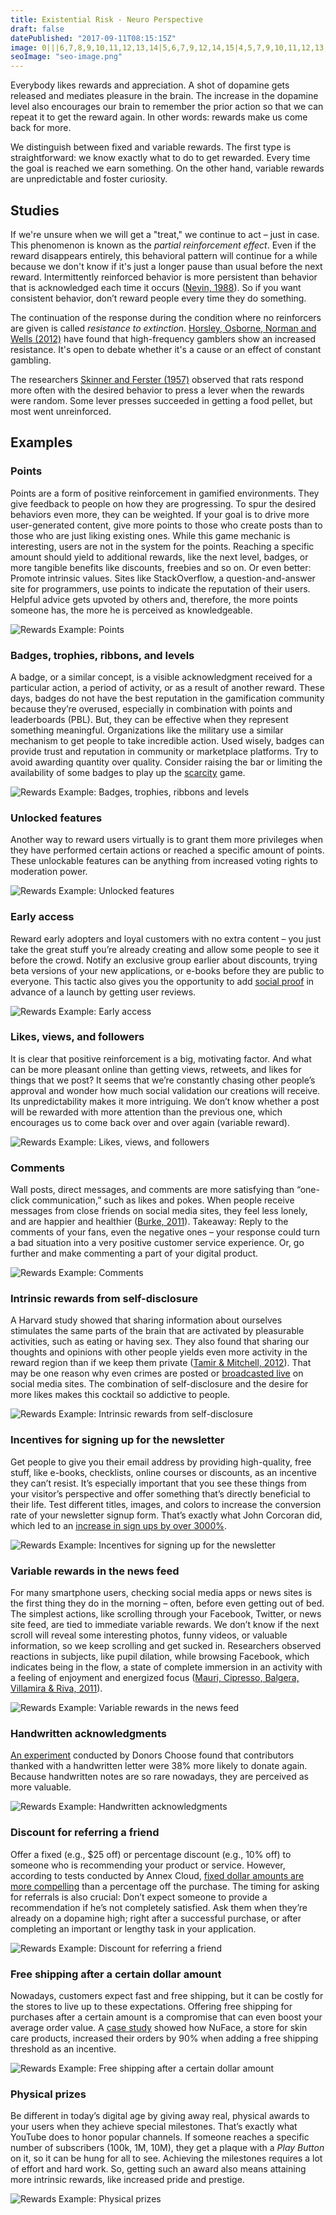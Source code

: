 ```yaml
---
title: Existential Risk - Neuro Perspective
draft: false
datePublished: "2017-09-11T08:15:15Z"
image: 0|||6,7,8,9,10,11,12,13,14|5,6,7,9,12,14,15|4,5,7,9,10,11,12,13,15,16,17|3,4,5,7,8,12,14,16,17,18|3,4,5,8,9,10,11,12,14,15,18,19|3,4,6,7,9,13,16,18,19|3,4,5,6,10,11,12,13,14,15,16,17,18,19|4,5,6,7,8,9,10,11,18,19|6,7,8,9,12,13,14,15,16,17,18,19|8,9,10,11,12,13,17,18|11,12,13,14,15,16,17|12,13,14|12,13,14|12,13
seoImage: "seo-image.png"
---
```


Everybody likes rewards and appreciation. A shot of dopamine gets released and mediates pleasure in the brain. The increase in the dopamine level also encourages our brain to remember the prior action so that we can repeat it to get the reward again. In other words: rewards make us come back for more.

We distinguish between fixed and variable rewards. The first type is straightforward: we know exactly what to do to get rewarded. Every time the goal is reached we earn something. On the other hand, variable rewards are unpredictable and foster curiosity.


## Studies

If we're unsure when we will get a "treat," we continue to act – just in case. This phenomenon is known as the *partial reinforcement effect*. Even if the reward disappears entirely, this behavioral pattern will continue for a while because we don't know if it's just a longer pause than usual before the next reward. Intermittently reinforced behavior is more persistent than behavior that is acknowledged each time it occurs ([Nevin, 1988](https://www.researchgate.net/publication/247408514_Behavioral_Momentum_and_the_Partial_Reinforcement_Effect)). So if you want consistent behavior, don’t reward people every time they do something.

The continuation of the response during the condition where no reinforcers are given is called *resistance to extinction*. [Horsley, Osborne, Norman and Wells (2012)](https://www.researchgate.net/publication/221774874_High-frequency_gamblers_show_increased_resistance_to_extinction_following_partial_reinforcement) have found that high-frequency gamblers show an increased resistance. It's open to debate whether it's a cause or an effect of constant gambling.

The researchers [Skinner and Ferster (1957)](https://books.google.ch/books?id=xctyCQAAQBAJ) observed that rats respond more often with the desired behavior to press a lever when the rewards were random. Some lever presses succeeded in getting a food pellet, but most went unreinforced.


## Examples


### Points
Points are a form of positive reinforcement in gamified environments. They give feedback to people on how they are progressing. To spur the desired behaviors even more, they can be weighted. If your goal is to drive more user-generated content, give more points to those who create posts than to those who are just liking existing ones. While this game mechanic is interesting, users are not in the system for the points. Reaching a specific amount should yield to additional rewards, like the next level, badges, or more tangible benefits like discounts, freebies and so on. Or even better: Promote intrinsic values. Sites like StackOverflow, a question-and-answer site for programmers, use points to indicate the reputation of their users. Helpful advice gets upvoted by others and, therefore, the more points someone has, the more he is perceived as knowledgeable.

![Rewards Example: Points](01-points.png)


### Badges, trophies, ribbons, and levels
A badge, or a similar concept, is a visible acknowledgment received for a particular action, a period of activity, or as a result of another reward. These days, badges do not have the best reputation in the gamification community because they’re overused, especially in combination with points and leaderboards (PBL). But, they can be effective when they represent something meaningful. Organizations like the military use a similar mechanism to get people to take incredible action. Used wisely, badges can provide trust and reputation in community or marketplace platforms. Try to avoid awarding quantity over quality. Consider raising the bar or limiting the availability of some badges to play up the [scarcity](/scarcity/) game.

![Rewards Example: Badges, trophies, ribbons and levels](02-badges.png)


### Unlocked features
Another way to reward users virtually is to grant them more privileges when they have performed certain actions or reached a specific amount of points. These unlockable features can be anything from increased voting rights to moderation power.

![Rewards Example: Unlocked features](03-unlock-features.png)


### Early access
Reward early adopters and loyal customers with no extra content – you just take the great stuff you’re already creating and allow some people to see it before the crowd. Notify an exclusive group earlier about discounts, trying beta versions of your new applications, or e-books before they are public to everyone. This tactic also gives you the opportunity to add [social proof](/social-proof/) in advance of a launch by getting user reviews.

![Rewards Example: Early access](04-early-access.png)


### Likes, views, and followers
It is clear that positive reinforcement is a big, motivating factor. And what can be more pleasant online than getting views, retweets, and likes for things that we post? It seems that we’re constantly chasing other people’s approval and wonder how much social validation our creations will receive. Its unpredictability makes it more intriguing. We don’t know whether a post will be rewarded with more attention than the previous one, which encourages us to come back over and over again (variable reward).

![Rewards Example: Likes, views, and followers](05-likes-views-followers.png)


### Comments
Wall posts, direct messages, and comments are more satisfying than “one-click communication,” such as likes and pokes. When people receive messages from close friends on social media sites, they feel less lonely, and are happier and healthier ([Burke, 2011](http://repository.cmu.edu/cgi/viewcontent.cgi?article=1187&context=dissertations)). Takeaway: Reply to the comments of your fans, even the negative ones – your response could turn a bad situation into a very positive customer service experience. Or, go further and make commenting a part of your digital product.

![Rewards Example: Comments](06-comments.png)


### Intrinsic rewards from self-disclosure
A Harvard study showed that sharing information about ourselves stimulates the same parts of the brain that are activated by pleasurable activities, such as eating or having sex. They also found that sharing our thoughts and opinions with other people yields even more activity in the reward region than if we keep them private ([Tamir & Mitchell, 2012](https://www.ncbi.nlm.nih.gov/pmc/articles/PMC3361411/)). That may be one reason why even crimes are posted or [broadcasted live](https://www.theguardian.com/technology/2017/jan/27/rising-numbers-of-criminals-are-using-facebook-to-document-their-crimes) on social media sites. The combination of self-disclosure and the desire for more likes makes this cocktail so addictive to people.

![Rewards Example: Intrinsic rewards from self-disclosure](07-self-disclosure.png)


### Incentives for signing up for the newsletter
Get people to give you their email address by providing high-quality, free stuff, like e-books, checklists, online courses or discounts, as an incentive they can’t resist. It’s especially important that you see these things from your visitor’s perspective and offer something that’s directly beneficial to their life. Test different titles, images, and colors to increase the conversion rate of your newsletter signup form. That’s exactly what John Corcoran did, which led to an [increase in sign ups by over 3000%](https://fizzle.co/sparkline/how-i-increased-my-conversion-rate).

![Rewards Example: Incentives for signing up for the newsletter](08-freebies-newsletter.png)


### Variable rewards in the news feed
For many smartphone users, checking social media apps or news sites is the first thing they do in the morning – often, before even getting out of bed. The simplest actions, like scrolling through your Facebook, Twitter, or news site feed, are tied to immediate variable rewards. We don’t know if the next scroll will reveal some interesting photos, funny videos, or valuable information, so we keep scrolling and get sucked in. Researchers observed reactions in subjects, like pupil dilation, while browsing Facebook, which indicates being in the flow, a state of complete immersion in an activity with a feeling of enjoyment and energized focus ([Mauri, Cipresso, Balgera, Villamira & Riva, 2011](http://online.liebertpub.com/doi/abs/10.1089/cyber.2010.0377)).

![Rewards Example: Variable rewards in the news feed](09-news-feed.png)


### Handwritten acknowledgments
[An experiment](http://www.huffingtonpost.com/dave-kerpen/the-roi-of-gratefulness_b_2022845.html) conducted by Donors Choose found that contributors thanked with a handwritten letter were 38% more likely to donate again. Because handwritten notes are so rare nowadays, they are perceived as more valuable.

![Rewards Example: Handwritten acknowledgments](10-handwritten-note.png)


### Discount for referring a friend
Offer a fixed (e.g., $25 off) or percentage discount (e.g., 10% off) to someone who is recommending your product or service. However, according to tests conducted by Annex Cloud, [fixed dollar amounts are more compelling](http://www.annexcloud.com/blog/2016/05/26/get-people-participate-refer-a-friend-programs/) than a percentage off the purchase. The timing for asking for referrals is also crucial: Don’t expect someone to provide a recommendation if he’s not completely satisfied. Ask them when they’re already on a dopamine high; right after a successful purchase, or after completing an important or lengthy task in your application.

![Rewards Example: Discount for referring a friend](11-discount-referral.png)


### Free shipping after a certain dollar amount
Nowadays, customers expect fast and free shipping, but it can be costly for the stores to live up to these expectations. Offering free shipping for purchases after a certain amount is a compromise that can even boost your average order value. A [case study](https://www.reddoor.biz/blog/case-study-rdi-a-b-testing-finds-that-adding-free/) showed how NuFace, a store for skin care products, increased their orders by 90% when adding a free shipping threshold as an incentive.

![Rewards Example: Free shipping after a certain dollar amount](12-free-shipping-threshold.png)


### Physical prizes
Be different in today’s digital age by giving away real, physical awards to your users when they achieve special milestones. That’s exactly what YouTube does to honor popular channels. If someone reaches a specific number of subscribers (100k, 1M, 10M), they get a plaque with a *Play Button* on it, so it can be hung for all to see. Achieving the milestones requires a lot of effort and hard work. So, getting such an award also means attaining more intrinsic rewards, like increased pride and prestige.

![Rewards Example: Physical prizes](13-physical-prizes.png)